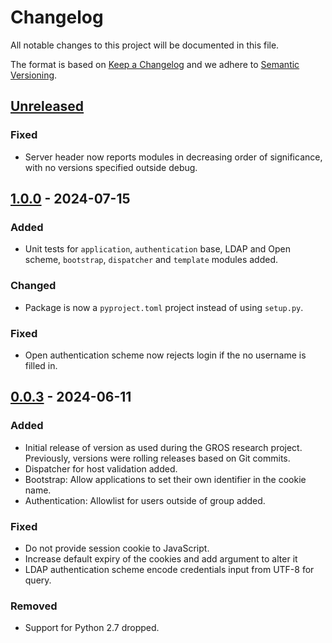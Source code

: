 # Changelog

All notable changes to this project will be documented in this file.

The format is based on [Keep a Changelog](https://keepachangelog.com/en/1.1.0/) 
and we adhere to [Semantic Versioning](https://semver.org/spec/v2.0.0.html).

## [Unreleased]

### Fixed

- Server header now reports modules in decreasing order of significance, with 
  no versions specified outside debug.

## [1.0.0] - 2024-07-15

### Added

- Unit tests for `application`, `authentication` base, LDAP and Open scheme, 
  `bootstrap`, `dispatcher` and `template` modules added.

### Changed

- Package is now a `pyproject.toml` project instead of using `setup.py`.

### Fixed

- Open authentication scheme now rejects login if the no username is filled in.

## [0.0.3] - 2024-06-11

### Added

- Initial release of version as used during the GROS research project. 
  Previously, versions were rolling releases based on Git commits.
- Dispatcher for host validation added.
- Bootstrap: Allow applications to set their own identifier in the cookie name.
- Authentication: Allowlist for users outside of group added.

### Fixed

- Do not provide session cookie to JavaScript.
- Increase default expiry of the cookies and add argument to alter it
- LDAP authentication scheme encode credentials input from UTF-8 for query.

### Removed

- Support for Python 2.7 dropped.

[Unreleased]: 
https://github.com/grip-on-software/server-framework/compare/v1.0.0...HEAD
[1.0.0]: 
https://github.com/grip-on-software/server-framework/compare/v0.0.3...v1.0.0
[0.0.3]: 
https://github.com/grip-on-software/server-framework/releases/tag/v0.0.3
